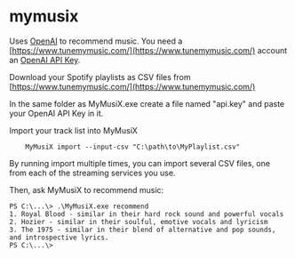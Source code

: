 # mymusix

Uses [OpenAI](https://openai.com/) to recommend music. You need a [https://www.tunemymusic.com/](https://www.tunemymusic.com/) account an [OpenAI API Key](https://platform.openai.com/overview).

Download your Spotify playlists as CSV files from [https://www.tunemymusic.com/](https://www.tunemymusic.com/)

In the same folder as MyMusiX.exe create a file named "api.key" and paste your OpenAI API Key in it.

Import your track list into MyMusiX
```
    MyMusiX import --input-csv "C:\path\to\MyPlaylist.csv" 
```

By running import multiple times, you can import several CSV files, one from each of the streaming services you use.

Then, ask MyMusiX to recommend music:

```
PS C:\...\> .\MyMusiX.exe recommend
1. Royal Blood - similar in their hard rock sound and powerful vocals
2. Hozier - similar in their soulful, emotive vocals and lyricism
3. The 1975 - similar in their blend of alternative and pop sounds, and introspective lyrics.
PS C:\...\>
```
